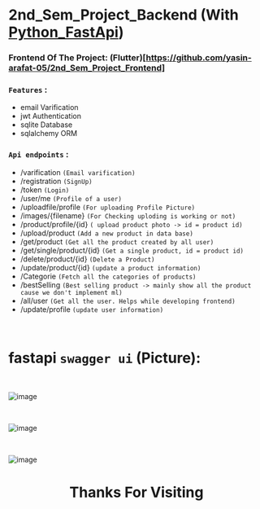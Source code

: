 # 2nd_Sem_Project_Backend (With [Python_FastApi](https://fastapi.tiangolo.com/))

### Frontend Of The Project: (Flutter)[https://github.com/yasin-arafat-05/2nd_Sem_Project_Frontend]

###  `Features` :
- email Varification
- jwt Authentication
- sqlite Database
- sqlalchemy ORM

### `Api endpoints` :
-  /varification `(Email varification)`
- /registration `(SignUp)`
- /token `(Login)`
- /user/me `(Profile of a user)`
- /uploadfile/profile `(For uploading Profile Picture)`
- /images/{filename} `(For Checking uploding is working or not)`
- /product/profile/{id} `( upload product photo -> id = product id)`
- /upload/product  `(Add a new product in data base)`
- /get/product `(Get all the product created by all user)`
- /get/single/product/{id} `(Get a single product, id = product id)`
- /delete/product/{id} `(Delete a Product)`
- /update/product/{id} `(update a product information)`
- /Categorie `(Fetch all the categories of products)`
- /bestSelling `(Best selling product -> mainly show all the product cause we don't implement ml)`
- /all/user `(Get all the user. Helps while developing frontend)`
- /update/profile `(update user information)`
  
<br>

# fastapi  `swagger ui`  (Picture):

<br> 

![image](https://github.com/yasin-arafat-05/2nd_Sem_Project_Backend/assets/142558156/eec4a7dc-dc6c-4c87-a52c-e0d6e2aa0d57)

<br>

![image](https://github.com/yasin-arafat-05/2nd_Sem_Project_Backend/assets/142558156/e595df0c-63b1-47ab-a07a-7bde2df169d1)

<br>

![image](https://github.com/yasin-arafat-05/2nd_Sem_Project_Backend/assets/142558156/b197354e-5041-470e-8273-82998674ec89)

<p > 
  <h1 style="text-align: center;">Thanks For Visiting</h1>
</p>


